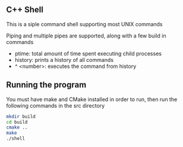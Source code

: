 ## C++ Shell

This is a siple command shell supporting most UNIX commands

Piping and multiple pipes are supported, along with a few build in commands

* ptime: total amount of time spent executing child processes
* history: prints a history of all commands
* ^ \<number>: executes the command from history


## Running the program

You must have make and CMake installed in order to run, then run the following commands in the src directory

```bash
mkdir build
cd build
cmake ..
make
./shell
```
